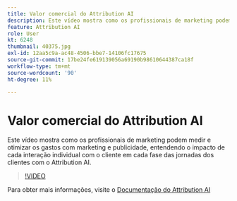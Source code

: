 ```yaml
---
title: Valor comercial do Attribution AI
description: Este vídeo mostra como os profissionais de marketing podem medir e otimizar os gastos com marketing e publicidade, entendendo o impacto de cada interação individual com o cliente em cada fase das jornadas dos clientes com o Attribution AI.
feature: Attribution AI
role: User
kt: 6248
thumbnail: 40375.jpg
exl-id: 12aa5c9a-ac48-4506-bbe7-14106fc17675
source-git-commit: 17be24fe619139056a69190b98610644387ca18f
workflow-type: tm+mt
source-wordcount: '90'
ht-degree: 11%

---
```


# Valor comercial do Attribution AI

Este vídeo mostra como os profissionais de marketing podem medir e otimizar os gastos com marketing e publicidade, entendendo o impacto de cada interação individual com o cliente em cada fase das jornadas dos clientes com o Attribution AI.

>[!VIDEO](https://video.tv.adobe.com/v/40375?quality=12&learn=on)

Para obter mais informações, visite o [Documentação do Attribution AI](https://experienceleague.adobe.com/docs/experience-platform/intelligent-services/attribution-ai/overview.html)

